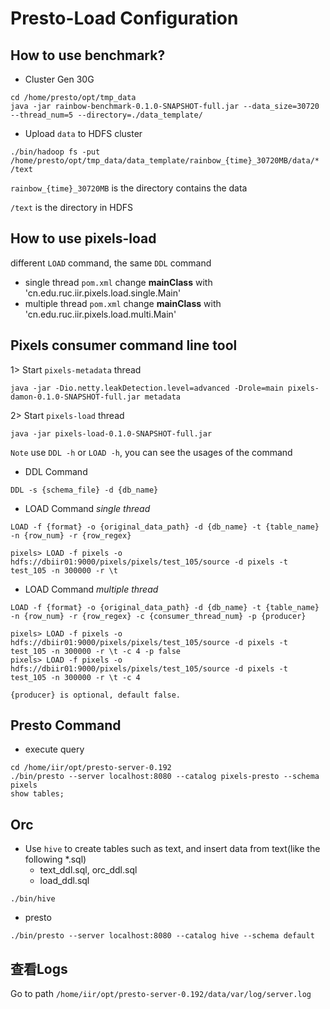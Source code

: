 # Presto-Load Configuration

## How to use benchmark?
- Cluster Gen 30G
```
cd /home/presto/opt/tmp_data
java -jar rainbow-benchmark-0.1.0-SNAPSHOT-full.jar --data_size=30720 --thread_num=5 --directory=./data_template/
```
- Upload `data` to HDFS cluster
```
./bin/hadoop fs -put /home/presto/opt/tmp_data/data_template/rainbow_{time}_30720MB/data/* /text
```
`rainbow_{time}_30720MB` is the directory contains the data

`/text` is the directory in HDFS

## How to use pixels-load
different `LOAD` command, the same `DDL` command
- single thread
`pom.xml` change **mainClass** with 'cn.edu.ruc.iir.pixels.load.single.Main'
- multiple thread
`pom.xml` change **mainClass** with 'cn.edu.ruc.iir.pixels.load.multi.Main'

## Pixels consumer command line tool
1> Start `pixels-metadata` thread
```
java -jar -Dio.netty.leakDetection.level=advanced -Drole=main pixels-damon-0.1.0-SNAPSHOT-full.jar metadata
```
2> Start `pixels-load` thread
```
java -jar pixels-load-0.1.0-SNAPSHOT-full.jar
```
`Note` use `DDL -h` or `LOAD -h`, you can see the usages of the command
- DDL Command
```
DDL -s {schema_file} -d {db_name}
```
- LOAD Command *single thread*
```
LOAD -f {format} -o {original_data_path} -d {db_name} -t {table_name} -n {row_num} -r {row_regex}

pixels> LOAD -f pixels -o hdfs://dbiir01:9000/pixels/pixels/test_105/source -d pixels -t test_105 -n 300000 -r \t
```
- LOAD Command *multiple thread*
```
LOAD -f {format} -o {original_data_path} -d {db_name} -t {table_name} -n {row_num} -r {row_regex} -c {consumer_thread_num} -p {producer}

pixels> LOAD -f pixels -o hdfs://dbiir01:9000/pixels/pixels/test_105/source -d pixels -t test_105 -n 300000 -r \t -c 4 -p false
pixels> LOAD -f pixels -o hdfs://dbiir01:9000/pixels/pixels/test_105/source -d pixels -t test_105 -n 300000 -r \t -c 4

{producer} is optional, default false.

```

## Presto Command
- execute query
```
cd /home/iir/opt/presto-server-0.192
./bin/presto --server localhost:8080 --catalog pixels-presto --schema pixels
show tables;
```

## Orc
- Use `hive` to create tables such as text,  and insert data from text(like the following *.sql)
    - text_ddl.sql, orc_ddl.sql
    - load_ddl.sql
```
./bin/hive
```

- presto
```
./bin/presto --server localhost:8080 --catalog hive --schema default
```

## 查看Logs
Go to path `/home/iir/opt/presto-server-0.192/data/var/log/server.log` 
